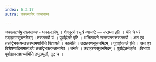 ```yaml
---
index: 6.3.17
sutra: घकालतनेषु कालनाम्नः

---
```

_घकालतनेषु कालनाम्नः_ - घकालतनेषु । शेषपूरणेन सूत्रं व्याचष्टे — सप्तम्या इति । घेति घे परे उदाहरणसूचनमिदम् ।तरप्तमपौ घः॑ । पूर्वाह्णेतरे इति । अतिशायने सप्तम्यन्तात्तरप्तमपौ । अत एव तत्तद्विभक्त्यन्तात्तरप्तमपाविति विज्ञायते । कालेति । उदाहरणसूचनमिदम् । पूर्वाह्णेकाले इति । अत एव विशेषणादिसमासोऽपि तत्तद्विभक्त्यन्तानामेव । तनेति । उदाहरणसूचनमिदम् । पूर्वाह्णेतने इति ।विभाषा पूर्वाह्णापराह्णाभ्या॑मिति ठ्युठ्युलौ, तुट् च । 